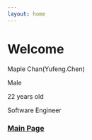 ```yaml
---
layout: home
---
```

# Welcome


Maple Chan(Yufeng.Chen)

Male

22 years old

Software Engineer


### [Main Page](page/MainPage.html)
